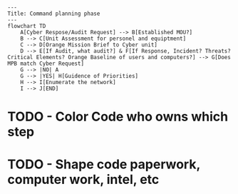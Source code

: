 ```mermaid
---
Title: Command planning phase
---
flowchart TD
    A[Cyber Respose/Audit Request] --> B[Established MOU?]
    B --> C[Unit Assessment for personel and equiptment]
    C --> D[Orange Mission Brief to Cyber unit]
    D --> E[If Audit, what audit?] & F[If Response, Incident? Threats? Critical Elements? Orange Baseline of users and computers?] --> G[Does MPB match Cyber Request]
    G --> |NO| A 
    G --> |YES| H[Guidence of Priorities]
    H --> I[Enumerate the network]
    I --> J[END]
```

# TODO - Color Code who owns which step
# TODO - Shape code paperwork, computer work, intel, etc
